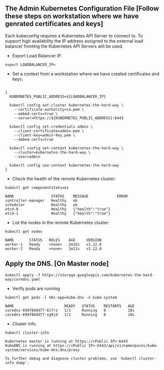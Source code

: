## The Admin Kubernetes Configuration File [Follow these steps on workstation where we have genrated certificates and keys]

Each kubeconfig requires a Kubernetes API Server to connect to. To support high availability the IP address assigned to the external load balancer fronting the Kubernetes API Servers will be used.

- Export Load Balancer IP.

```command
export LOADBALANCER_IP=
```

- Set a context from a workstation where we have created certificates and keys.

```command

{
  KUBERNETES_PUBLIC_ADDRESS=${LOADBALANCER_IP}

  kubectl config set-cluster kubernetes-the-hard-way \
    --certificate-authority=ca.pem \
    --embed-certs=true \
    --server=https://${KUBERNETES_PUBLIC_ADDRESS}:6443

  kubectl config set-credentials admin \
    --client-certificate=admin.pem \
    --client-key=admin-key.pem \
    --embed-certs=true

  kubectl config set-context kubernetes-the-hard-way \
    --cluster=kubernetes-the-hard-way \
    --user=admin

  kubectl config use-context kubernetes-the-hard-way
}
```

- Check the health of the remote Kubernetes cluster:

```command
kubectl get componentstatuses
```
```
NAME                 STATUS    MESSAGE             ERROR
controller-manager   Healthy   ok
scheduler            Healthy   ok
etcd-0               Healthy   {"health":"true"}
etcd-1               Healthy   {"health":"true"}
```

- List the nodes in the remote Kubernetes cluster:

```command
kubectl get nodes
```
```
NAME       STATUS   ROLES    AGE     VERSION
worker-1   Ready    <none>   2m15s   v1.12.0
worker-2   Ready    <none>   2m11s   v1.12.0
```



## Apply the DNS. [On Master node]

```command
kubectl apply -f https://storage.googleapis.com/kubernetes-the-hard-way/coredns.yaml
```

- Verify pods are running

```command
kubectl get pods -l k8s-app=kube-dns -n kube-system
```
```
NAME                       READY   STATUS    RESTARTS   AGE
coredns-699f8ddd77-6l7rz   1/1     Running   0          18s
coredns-699f8ddd77-sg9jd   1/1     Running   0          18s
```

- Cluster info.

```command
kubectl cluster-info
```
```
Kubernetes master is running at https://<Public IP>:6443
KubeDNS is running at https://<Public IP>:6443/api/v1/namespaces/kube-system/services/kube-dns:dns/proxy

To further debug and diagnose cluster problems, use 'kubectl cluster-info dump'.
```
